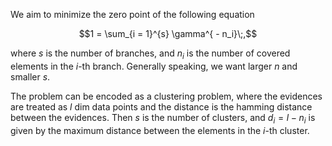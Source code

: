 We aim to minimize the zero point of the following equation
```math
1 = \sum_{i = 1}^{s} \gamma^{ - n_i}\;,
```
where $s$ is the number of branches, and $n_i$ is the number of covered elements in the $i$-th branch.
Generally speaking, we want larger $n$ and smaller $s$.

The problem can be encoded as a clustering problem, where the evidences are treated as $l$ dim data points and the distance is the hamming distance between the evidences.
Then $s$ is the number of clusters, and $d_i = l - n_i$ is given by the maximum distance between the elements in the $i$-th cluster.